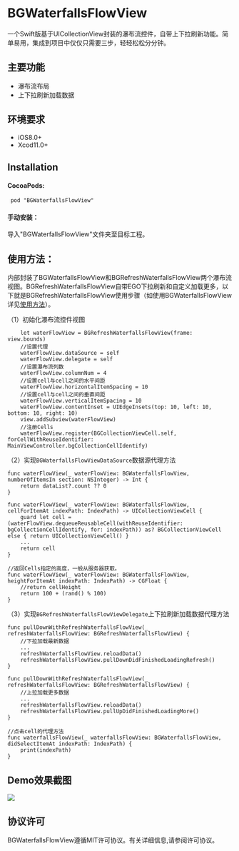 # BGWaterfallsFlowView
一个Swift版基于UICollectionView封装的瀑布流控件，自带上下拉刷新功能。简单易用，集成到项目中仅仅只需要三步，轻轻松松分分钟。

## 主要功能
  - 瀑布流布局
  - 上下拉刷新加载数据
  
## 环境要求
  - iOS8.0+    
  - Xcod11.0+
 
## Installation
#### CocoaPods:

```
 pod "BGWaterfallsFlowView"
```  

#### 手动安装：

导入"BGWaterfallsFlowView"文件夹至目标工程。

## 使用方法：

内部封装了BGWaterfallsFlowView和BGRefreshWaterfallsFlowView两个瀑布流视图。BGRefreshWaterfallsFlowView自带EGO下拉刷新和自定义加载更多，以下就是BGRefreshWaterfallsFlowView使用步骤（如使用BGWaterfallsFlowView详见[使用方法](https://github.com/yangshebing/BGWaterfallsFlowView/blob/master/BGWaterfallsFlowView.md)）。

（1）初始化瀑布流控件视图

```
    let waterFlowView = BGRefreshWaterfallsFlowView(frame: view.bounds)
    //设置代理
    waterFlowView.dataSource = self
    waterFlowView.delegate = self
    //设置瀑布流列数
    waterFlowView.columnNum = 4
    //设置cell与cell之间的水平间距
    waterFlowView.horizontalItemSpacing = 10
    //设置cell与cell之间的垂直间距
    waterFlowView.verticalItemSpacing = 10
    waterFlowView.contentInset = UIEdgeInsets(top: 10, left: 10, bottom: 10, right: 10)
    view.addSubview(waterFlowView)
    //注册Cells
    waterFlowView.register(BGCollectionViewCell.self, forCellWithReuseIdentifier: MainViewController.bgCollectionCellIdentify)
```
    
（2）实现`BGWaterfallsFlowViewDataSource`数据源代理方法

```
func waterFlowView(_ waterFlowView: BGWaterfallsFlowView, numberOfItemsIn section: NSInteger) -> Int {
    return dataList?.count ?? 0
}

func waterFlowView(_ waterFlowView: BGWaterfallsFlowView, cellForItemAt indexPath: IndexPath) -> UICollectionViewCell {
    guard let cell = (waterFlowView.dequeueReusableCell(withReuseIdentifier: bgCollectionCellIdentify, for: indexPath)) as? BGCollectionViewCell else { return UICollectionViewCell() }
    ...
    return cell
}

//返回Cells指定的高度，一般从服务器获取。
func waterFlowView(_ waterFlowView: BGWaterfallsFlowView, heightForItemAt indexPath: IndexPath) -> CGFloat {
    //return cellHeight
    return 100 + (rand() % 100)
}
```

（3）实现`BGRefreshWaterfallsFlowViewDelegate`上下拉刷新加载数据代理方法

```
func pullDownWithRefreshWaterfallsFlowView(_ refreshWaterfallsFlowView: BGRefreshWaterfallsFlowView) {
    //下拉加载最新数据
    ...
    refreshWaterfallsFlowView.reloadData()
    refreshWaterfallsFlowView.pullDownDidFinishedLoadingRefresh()
}

func pullDownWithRefreshWaterfallsFlowView(_ refreshWaterfallsFlowView: BGRefreshWaterfallsFlowView) {
    //上拉加载更多数据
    ...
    refreshWaterfallsFlowView.reloadData()
    refreshWaterfallsFlowView.pullUpDidFinishedLoadingMore()
}

//点击cell的代理方法
func waterfallsFlowView(_ waterfallsFlowView: BGWaterfallsFlowView, didSelectItemAt indexPath: IndexPath) {
    print(indexPath)
}
```
## Demo效果截图
![](http://ww1.sinaimg.cn/mw690/7f266405jw1ey22tbuohvg20ab0inqva.gif)

## 协议许可
BGWaterfallsFlowView遵循MIT许可协议。有关详细信息,请参阅许可协议。

